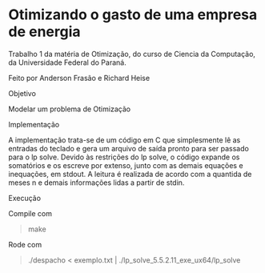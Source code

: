 # Otimizando o gasto de uma empresa de energia

Trabalho 1 da matéria de Otimização, do curso de Ciencia da Computação, da Universidade Federal do Paraná.

Feito por Anderson Frasão e Richard Heise

Objetivo

Modelar um problema de Otimização

Implementação

  A implementação trata-se de um código em C que simplesmente lê as entradas do teclado
e gera um arquivo de saı́da pronto para ser passado para o lp solve. Devido às restrições do
lp solve, o código expande os somatórios e os escreve por extenso, junto com as demais
equações e inequações, em stdout. A leitura é realizada de acordo com a quantida de
meses n e demais informações lidas a partir de stdin.

Execução

Compile com
> make

Rode com
> ./despacho < exemplo.txt | ./lp_solve_5.5.2.11_exe_ux64/lp_solve
